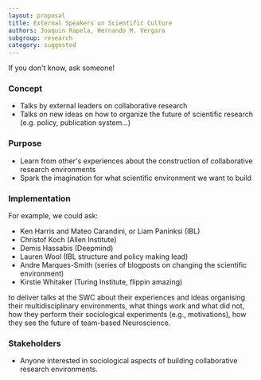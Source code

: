 ```yaml
---
layout: proposal
title: External Speakers on Scientific Culture
authors: Joaquin Rapela, Hernando M. Vergara
subgroup: research
category: suggested
---
```


If you don't know, ask someone!

<!--end summary-->

### Concept

- Talks by external leaders on collaborative research
- Talks on new ideas on how to organize the future of scientific research (e.g. policy, publication system...)

### Purpose

- Learn from other's experiences about the construction of collaborative research environments
- Spark the imagination for what scientific environment we want to build


### Implementation

For example, we could ask:

- Ken Harris and Mateo Carandini, or Liam Paninksi (IBL)
- Christof Koch (Allen Institute)
- Demis Hassabis (Deepmind)
- Lauren Wool (IBL structure and policy making lead)
- Andre Marques-Smith (series of blogposts on changing the scientific environment)
- Kirstie Whitaker (Turing Institute, flippin amazing)

to deliver talks at the SWC about their experiences and ideas organising their multidisciplinary environments, what things work and what did not, how they perform their sociological experiments (e.g., motivations), how they see the future of team-based Neuroscience.

### Stakeholders

- Anyone interested in sociological aspects of building collaborative research environments.

